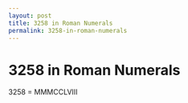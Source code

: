 ```yaml
---
layout: post
title: 3258 in Roman Numerals
permalink: 3258-in-roman-numerals
---
```


# 3258 in Roman Numerals

3258 = MMMCCLVIII
